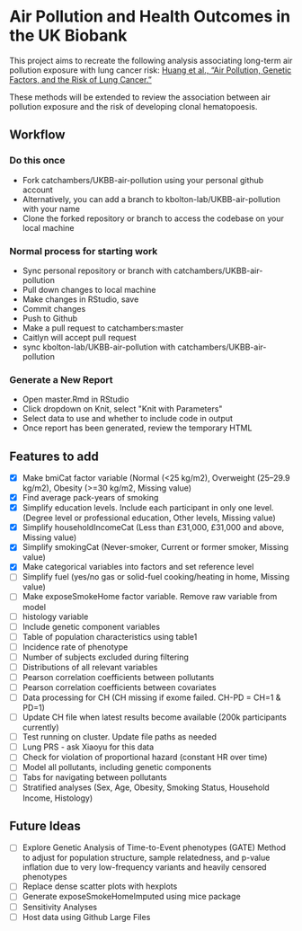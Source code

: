 # Air Pollution and Health Outcomes in the UK Biobank
This project aims to recreate the following analysis associating long-term air pollution exposure with lung cancer risk: 
[Huang et al., “Air Pollution, Genetic Factors, and the Risk of Lung Cancer.”](https://www.atsjournals.org/doi/10.1164/rccm.202011-4063OC)

These methods will be extended to review the association between air pollution exposure and the risk of developing clonal hematopoesis.

## Workflow
### Do this once
- Fork catchambers/UKBB-air-pollution using your personal github account
- Alternatively, you can add a branch to kbolton-lab/UKBB-air-pollution with your name
- Clone the forked repository or branch to access the codebase on your local machine

### Normal process for starting work
- Sync personal repository or branch with catchambers/UKBB-air-pollution
- Pull down changes to local machine
- Make changes in RStudio, save
- Commit changes
- Push to Github
- Make a pull request to catchambers:master
- Caitlyn will accept pull request 
- sync kbolton-lab/UKBB-air-pollution with catchambers/UKBB-air-pollution

### Generate a New Report
- Open master.Rmd in RStudio
- Click dropdown on Knit, select "Knit with Parameters"
- Select data to use and whether to include code in output
- Once report has been generated, review the temporary HTML

## Features to add
- [x] Make bmiCat factor variable (Normal (<25 kg/m2), Overweight (25–29.9 kg/m2), Obesity (>=30 kg/m2, Missing value)
- [x] Find average pack-years of smoking
- [x] Simplify education levels. Include each participant in only one level. (Degree level or professional education, Other levels, Missing value)
- [x] Simplify householdIncomeCat (Less than £31,000, £31,000 and above, Missing value)
- [x] Simplify smokingCat (Never-smoker, Current or former smoker, Missing value)
- [x] Make categorical variables into factors and set reference level
- [ ] Simplify fuel (yes/no gas or solid-fuel cooking/heating in home, Missing value)
- [ ] Make exposeSmokeHome factor variable. Remove raw variable from model
- [ ] histology variable
- [ ] Include genetic component variables
- [ ] Table of population characteristics using table1
- [ ] Incidence rate of phenotype
- [ ] Number of subjects excluded during filtering
- [ ] Distributions of all relevant variables
- [ ] Pearson correlation coefficients between pollutants
- [ ] Pearson correlation coefficients between covariates
- [ ] Data processing for CH (CH missing if exome failed. CH-PD = CH=1 & PD=1)
- [ ] Update CH file when latest results become available (200k participants currently)
- [ ] Test running on cluster. Update file paths as needed
- [ ] Lung PRS - ask Xiaoyu for this data
- [ ] Check for violation of proportional hazard (constant HR over time)
- [ ] Model all pollutants, including genetic components
- [ ] Tabs for navigating between pollutants
- [ ] Stratified analyses (Sex, Age, Obesity, Smoking Status, Household Income, Histology)

## Future Ideas
- [ ] Explore Genetic Analysis of Time-to-Event phenotypes (GATE) Method to adjust for population structure, sample relatedness, and p-value inflation due to very low-frequency variants and heavily censored phenotypes
- [ ] Replace dense scatter plots with hexplots
- [ ] Generate exposeSmokeHomeImputed using mice package
- [ ] Sensitivity Analyses
- [ ] Host data using Github Large Files

